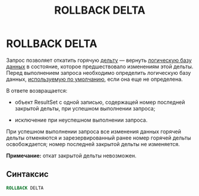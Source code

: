 ﻿---
layout: default
title: ROLLBACK DELTA
nav_order: 26
parent: Запросы SQL+
grand_parent: Справочная информация
has_children: false
has_toc: false
---

# ROLLBACK DELTA

Запрос позволяет откатить горячую [дельту](../../../Обзор_понятий_компонентов_и_связей/Основные_понятия/Дельта/Дельта.md) — 
вернуть [логическую базу данных](../../../Обзор_понятий_компонентов_и_связей/Основные_понятия/Логическая_база_данных/Логическая_база_данных.md) 
в состояние, которое предшествовало изменениям этой дельты. Перед выполнением запроса необходимо 
определить логическую базу данных, [используемую по умолчанию](../../../Работа_с_системой/Другие_функции/Определение_логической_БД_по_умолчанию/Определение_логической_БД_по_умолчанию.md), 
если она еще не определена.

В ответе возвращается:

*   объект ResultSet c одной записью, содержащей номер последней закрытой дельты, при успешном выполнении 
    запроса;

*   исключение при неуспешном выполнении запроса.

При успешном выполнении запроса все изменения данных горячей дельты отменяются и зарезервированный ранее 
номер горячей дельты освобождается; номер последней закрытой дельты не изменяется.

**Примечание:** откат закрытой дельты невозможен.

## Синтаксис
```sql
ROLLBACK DELTA
```